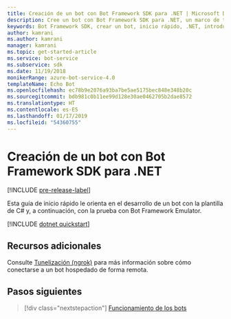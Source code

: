 ```yaml
---
title: Creación de un bot con Bot Framework SDK para .NET | Microsoft Docs
description: Cree un bot con Bot Framework SDK para .NET, un marco de trabajo eficaz para la creación de bots.
keywords: Bot Framework SDK, crear un bot, inicio rápido, .NET, introducción, bot de C#
author: kamrani
ms.author: kamrani
manager: kamrani
ms.topic: get-started-article
ms.service: bot-service
ms.subservice: sdk
ms.date: 11/19/2018
monikerRange: azure-bot-service-4.0
templateName: Echo Bot
ms.openlocfilehash: ec78b9e2076a93ba7be5ae5175bec848e348b20c
ms.sourcegitcommit: bdb981c0b11ee99d128e30ae0462705b2dae8572
ms.translationtype: HT
ms.contentlocale: es-ES
ms.lasthandoff: 01/17/2019
ms.locfileid: "54360755"
---
```

# <a name="create-a-bot-with-the-bot-framework-sdk-for-net"></a>Creación de un bot con Bot Framework SDK para .NET

[!INCLUDE [pre-release-label](../includes/pre-release-label.md)]

Esta guía de inicio rápido le orienta en el desarrollo de un bot con la plantilla de C# y, a continuación, con la prueba con Bot Framework Emulator.

[!INCLUDE [dotnet quickstart](~/includes/quickstart-dotnet.md)]

## <a name="additional-resources"></a>Recursos adicionales

Consulte [Tunelización (ngrok)](https://github.com/Microsoft/BotFramework-Emulator/wiki/Tunneling-(ngrok)) para más información sobre cómo conectarse a un bot hospedado de forma remota.

## <a name="next-steps"></a>Pasos siguientes

> [!div class="nextstepaction"]
> [Funcionamiento de los bots](../v4sdk/bot-builder-basics.md) 
